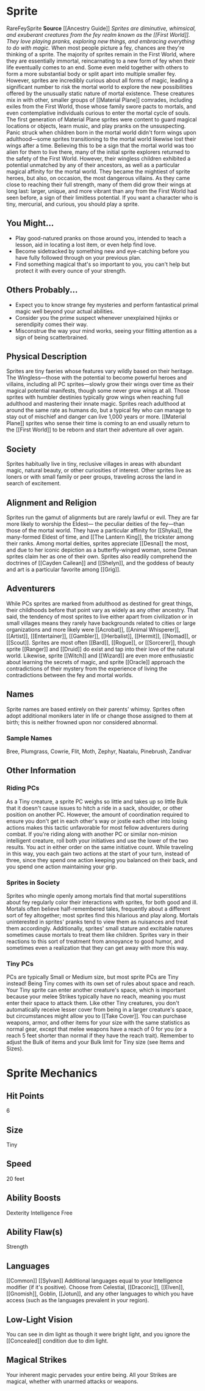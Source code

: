 ﻿---
ability:
- Dexterity
- Intelligence
- Free
ability_boost:
- Dexterity
- Intelligence
- Free
ability_flaw:
- Strength
hp: '6'
id: '39'
land_speed: '20'
language:
- '[[DATABASE/language/Common|Common]]'
- '[[DATABASE/language/Sylvan|Sylvan]]'
max_speed: '20'
name: Sprite
rarity: Rare
size: Tiny
source: '[[DATABASE/source/Ancestry Guide|Ancestry Guide]]'
speed:
- 20 feet
trait:
- '[[DATABASE/trait/Fey|Fey]]'
- '[[DATABASE/trait/Rare|Rare]]'
- '[[DATABASE/trait/Sprite|Sprite]]'
type: Ancestry
vision: Low-Light Vision

---
# Sprite

<span class="trait-rare item-trait">Rare</span><span class="item-trait">Fey</span><span class="item-trait">Sprite</span>
**Source** [[Ancestry Guide]] 
_Sprites are diminutive, whimsical, and exuberant creatures from the fey realm known as the [[First World]]. They love playing pranks, exploring new things, and embracing everything to do with magic._
When most people picture a fey, chances are they're thinking of a sprite. The majority of sprites remain in the First World, where they are essentially immortal, reincarnating to a new form of fey when their life eventually comes to an end. Some even meld together with others to form a more substantial body or split apart into multiple smaller fey. However, sprites are incredibly curious about all forms of magic, leading a significant number to risk the mortal world to explore the new possibilities offered by the unusually static nature of mortal existence. These creatures mix in with other, smaller groups of [[Material Plane]] comrades, including exiles from the First World, those whose family swore pacts to mortals, and even contemplative individuals curious to enter the mortal cycle of souls.
 The first generation of Material Plane sprites were content to guard magical locations or objects, learn music, and play pranks on the unsuspecting. Panic struck when children born in the mortal world didn't form wings upon adulthood—some sprites transitioning to the mortal world likewise lost their wings after a time. Believing this to be a sign that the mortal world was too alien for them to live there, many of the initial sprite explorers returned to the safety of the First World.
 However, their wingless children exhibited a potential unmatched by any of their ancestors, as well as a particular magical affinity for the mortal world. They became the mightiest of sprite heroes, but also, on occasion, the most dangerous villains. As they came close to reaching their full strength, many of them did grow their wings at long last: larger, unique, and more vibrant than any from the First World had seen before, a sign of their limitless potential.
 If you want a character who is tiny, mercurial, and curious, you should play a sprite.

## You Might...

* Play good-natured pranks on those around you, intended to teach a lesson, aid in locating a lost item, or even help find love.
* Become sidetracked by something new and eye-catching before you have fully followed through on your previous plan.
* Find something magical that's so important to you, you can't help but protect it with every ounce of your strength.

## Others Probably...

* Expect you to know strange fey mysteries and perform fantastical primal magic well beyond your actual abilities.
* Consider you the prime suspect whenever unexplained hijinks or serendipity comes their way.
* Misconstrue the way your mind works, seeing your flitting attention as a sign of being scatterbrained.

## Physical Description

Sprites are tiny faeries whose features vary wildly based on their heritage. The Wingless—those with the potential to become powerful heroes and villains, including all PC sprites—slowly grow their wings over time as their magical potential manifests, though some never grow wings at all. Those sprites with humbler destinies typically grow wings when reaching full adulthood and mastering their innate magic. Sprites reach adulthood at around the same rate as humans do, but a typical fey who can manage to stay out of mischief and danger can live 1,000 years or more. [[Material Plane]] sprites who sense their time is coming to an end usually return to the [[First World]] to be reborn and start their adventure all over again.

## Society

Sprites habitually live in tiny, reclusive villages in areas with abundant magic, natural beauty, or other curiosities of interest. Other sprites live as loners or with small family or peer groups, traveling across the land in search of excitement.

## Alignment and Religion

Sprites run the gamut of alignments but are rarely lawful or evil. They are far more likely to worship the Eldest— the peculiar deities of the fey—than those of the mortal world. They have a particular affinity for [[Shyka]], the many-formed Eldest of time, and [[The Lantern King]], the trickster among their ranks. Among mortal deities, sprites appreciate [[Desna]] the most, and due to her iconic depiction as a butterfly-winged woman, some Desnan sprites claim her as one of their own. Sprites also readily comprehend the doctrines of [[Cayden Cailean]] and [[Shelyn]], and the goddess of beauty and art is a particular favorite among [[Grig]].

## Adventurers

While PCs sprites are marked from adulthood as destined for great things, their childhoods before that point vary as widely as any other ancestry. That said, the tendency of most sprites to live either apart from civilization or in small villages means they rarely have backgrounds related to cities or large organizations and more likely were [[Acrobat]], [[Animal Whisperer]], [[Artist]], [[Entertainer]], [[Gambler]], [[Herbalist]], [[Hermit]], [[Nomad]], or [[Scout]]. Sprites are most often [[Bard]], [[Rogue]], or [[Sorcerer]], though sprite [[Ranger]] and [[Druid]] do exist and tap into their love of the natural world. Likewise, sprite [[Witch]] and [[Wizard]] are even more enthusiastic about learning the secrets of magic, and sprite [[Oracle]] approach the contradictions of their mystery from the experience of living the contradictions between the fey and mortal worlds.

## Names

Sprite names are based entirely on their parents' whimsy. Sprites often adopt additional monikers later in life or change those assigned to them at birth; this is neither frowned upon nor considered abnormal.

### Sample Names

Bree, Plumgrass, Cowrie, Flit, Moth, Zephyr, Naatalu, Pinebrush, Zandivar

## Other Information

### Riding PCs

As a Tiny creature, a sprite PC weighs so little and takes up so little Bulk that it doesn't cause issues to hitch a ride in a sack, shoulder, or other position on another PC. However, the amount of coordination required to ensure you don't get in each other's way or jostle each other into losing actions makes this tactic unfavorable for most fellow adventurers during combat. If you're riding along with another PC or similar non-minion intelligent creature, roll both your initiatives and use the lower of the two results. You act in either order on the same initiative count. While traveling in this way, you each gain two actions at the start of your turn, instead of three, since they spend one action keeping you balanced on their back, and you spend one action maintaining your grip.

### Sprites in Society

Sprites who mingle openly among mortals find that mortal superstitions about fey regularly color their interactions with sprites, for both good and ill. Mortals often believe half-remembered tales, frequently about a different sort of fey altogether; most sprites find this hilarious and play along. Mortals uninterested in sprites' pranks tend to view them as nuisances and treat them accordingly. Additionally, sprites' small stature and excitable natures sometimes cause mortals to treat them like children. Sprites vary in their reactions to this sort of treatment from annoyance to good humor, and sometimes even a realization that they can get away with more this way.

### Tiny PCs

PCs are typically Small or Medium size, but most sprite PCs are Tiny instead! Being Tiny comes with its own set of rules about space and reach. Your Tiny sprite can enter another creature's space, which is important because your melee Strikes typically have no reach, meaning you must enter their space to attack them. Like other Tiny creatures, you don't automatically receive lesser cover from being in a larger creature's space, but circumstances might allow you to [[Take Cover]]. You can purchase weapons, armor, and other items for your size with the same statistics as normal gear, except that melee weapons have a reach of 0 for you (or a reach 5 feet shorter than normal if they have the reach trait). Remember to adjust the Bulk of items and your Bulk limit for Tiny size (see Items and Sizes).

# Sprite Mechanics

## Hit Points

6

## Size

Tiny

## Speed

20 feet

## Ability Boosts

Dexterity
Intelligence
Free

## Ability Flaw(s)

Strength

## Languages

[[Common]]
[[Sylvan]]
Additional languages equal to your Intelligence modifier (if it's positive). Choose from Celestial, [[Draconic]], [[Elven]], [[Gnomish]], Goblin, [[Jotun]], and any other languages to which you have access (such as the languages prevalent in your region).

## Low-Light Vision

You can see in dim light as though it were bright light, and you ignore the [[Concealed]] condition due to dim light.

## Magical Strikes

Your inherent magic pervades your entire being. All your Strikes are magical, whether with unarmed attacks or weapons.